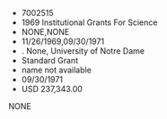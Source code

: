 * 7002515
* 1969 Institutional Grants For Science
* NONE,NONE
* 11/26/1969,09/30/1971
* . None, University of Notre Dame
* Standard Grant
* name not available
* 09/30/1971
* USD 237,343.00

NONE